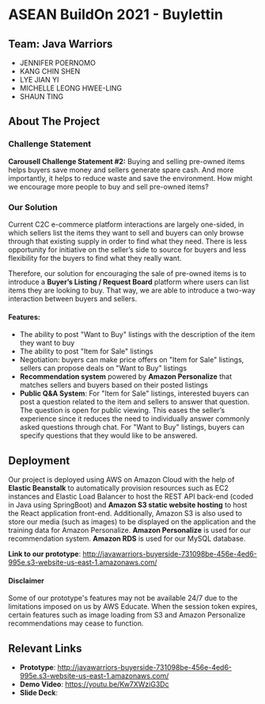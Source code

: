 # ASEAN BuildOn 2021 - Buylettin

## Team: Java Warriors
- JENNIFER POERNOMO
- KANG CHIN SHEN
- LYE JIAN YI
- MICHELLE LEONG HWEE-LING
- SHAUN TING

## About The Project 

### Challenge Statement
**Carousell Challenge Statement #2:** Buying and selling pre-owned items helps buyers save money and sellers generate spare cash. And more importantly, it helps to reduce waste and save the environment. How might we encourage more people to buy and sell pre-owned items?

### Our Solution
Current C2C e-commerce platform interactions are largely one-sided, in which sellers list the items they want to sell and buyers can only browse through that existing supply in order to find what they need. There is less opportunity for initiative on the seller’s side to source for buyers and less flexibility for the buyers to find what they really want.

Therefore, our solution for encouraging the sale of pre-owned items is to introduce a **Buyer’s Listing / Request Board** platform where users can list items they are looking to buy. That way, we are able to introduce a two-way interaction between buyers and sellers.

#### Features:
- The ability to post "Want to Buy" listings with the description of the item they want to buy
- The ability to post "Item for Sale" listings
- Negotiation: buyers can make price offers on "Item for Sale" listings, sellers can propose deals on "Want to Buy" listings
- **Recommendation system** powered by **Amazon Personalize** that matches sellers and buyers based on their posted listings
- **Public Q&A System**: For "Item for Sale" listings, interested buyers can post a question related to the item and sellers to answer that question. The question is open for public viewing. This eases the seller’s experience since it reduces the need to individually answer commonly asked questions through chat. For "Want to Buy" listings, buyers can specify questions that they would like to be answered.

## Deployment

Our project is deployed using AWS on Amazon Cloud with the help of **Elastic Beanstalk** to automatically provision resources such as EC2 instances and Elastic Load Balancer to host the REST API back-end (coded in Java using SpringBoot) and **Amazon S3 static website hosting** to host the React application front-end. Additionally, Amazon S3 is also used to store our media (such as images) to be displayed on the application and the training data for Amazon Personalize. **Amazon Personalize** is used for our recommendation system. **Amazon RDS** is used for our MySQL database.

**Link to our prototype**: http://javawarriors-buyerside-731098be-456e-4ed6-995e.s3-website-us-east-1.amazonaws.com/

#### Disclaimer
Some of our prototype's features may not be available 24/7 due to the limitations imposed on us by AWS Educate. When the session token expires, certain features such as image loading from S3 and Amazon Personalize recommendations may cease to function.

## Relevant Links
- **Prototype**: http://javawarriors-buyerside-731098be-456e-4ed6-995e.s3-website-us-east-1.amazonaws.com/
- **Demo Video**: https://youtu.be/Kw7XWziG3Dc
- **Slide Deck**:
